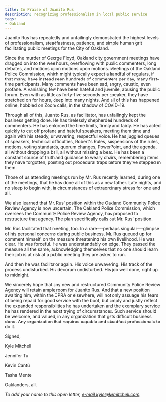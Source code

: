 ```yaml
---
title: In Praise of Juanito Rus
description: recognizing professionalism in local public service
tags:
- Oakland
---
```


Juanito Rus has repeatedly and unfailingly demonstrated the highest levels of professionalism, steadfastness, patience, and simple human grit facilitating public meetings for the City of Oakland.

Since the murder of George Floyd, Oakland city government meetings have dragged on into the wee hours, overflowing with public commenters, long debates, and motions upon motions upon motions.  Meetings of the Oakland Police Commission, which might typically expect a handful of regulars, if that many, have instead seen hundreds of commenters per day, many first-time participants.  Many comments have been sad, angry, caustic, even profane.  A vanishing few have been hateful and juvenile, abusing the public forum.  Even with as little as forty-five seconds per speaker, they have stretched on for hours, deep into many nights.  And all of this has happened online, hobbled on Zoom calls, in the shadow of COVID-19.

Through all of this, Juanito Rus, as facilitator, has unfailingly kept the business getting done.  He has tirelessly shepherded hundreds of commenters.  He has enforced the time limits, firmly and fairly.  He has acted quickly to cut off profane and hateful speakers, meeting them time and again with his steady, unwavering, respectful voice.  He has juggled queues of speakers, technical difficulties, Robert's Rules, suspensions of the rules, motions, voting standards, quorum changes, PowerPoint, and the agenda, all without dropping a ball, all without missing a beat.  He has been a constant source of truth and guidance to weary chairs, remembering items they have forgotten, pointing out procedural traps before they've stepped in them.

Those of us attending meetings run by Mr. Rus recently learned, during one of the meetings, that he has done all of this as a new father.  Late nights, and no sleep to begin with, in circumstances of extraordinary stress for one and all.

We also learned that Mr. Rus' position within the Oakland Community Police Review Agency is now uncertain.  The Oakland Police Commission, which oversees the Community Police Review Agency, has proposed to restructure that agency.  The plan specifically calls out Mr. Rus' position.

Mr. Rus facilitated that meeting, too.  In a rare---perhaps singular---glimpse of his personal concerns during public business, Mr. Rus queued up for comment himself, on the measure threatening his own livelihood.  He was clear.  He was forceful.  He was understandably on edge.  They passed the measure all the same, acknowledging themselves that no one should learn their job is at risk at a public meeting they are asked to run.

And then he was facilitator again.  His voice unwavering.  His track of the process undisturbed.  His decorum undisturbed.  His job well done, right up to midnight.

We sincerely hope that any new and restructured Community Police Review Agency will retain ample room for Juanito Rus.  And that a new position awaiting him, within the CPRA or elsewhere, will not only assuage his fears of being repaid for good service with the boot, but amply and justly reflect the expanded responsibilities he has undertaken and the exemplary service he has rendered in the most trying of circumstances.  Such service should be welcome, and valued, in any organization that gets difficult business done.  Any organization that requires capable and steadfast professionals to do it.

Signed,

Kyle Mitchell

Jennifer Tu

Kevin Cantú

Tasha Mente

Oaklanders, all.

_To add your name to this open letter, [e-mail kyle@kemitchell.com](mailto:kyle@kemitchell.com)._
